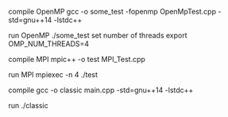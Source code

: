compile OpenMP
 gcc -o some_test -fopenmp OpenMpTest.cpp -std=gnu++14 -lstdc++

run OpenMP
 ./some_test 
 set number of threads 
  export OMP_NUM_THREADS=4
  
  
  
  compile MPI
   mpic++ -o test MPI_Test.cpp
   
  run MPI 
   mpiexec -n 4 ./test  
   
  compile
   gcc -o classic main.cpp -std=gnu++14 -lstdc++
   
 run 
   ./classic
